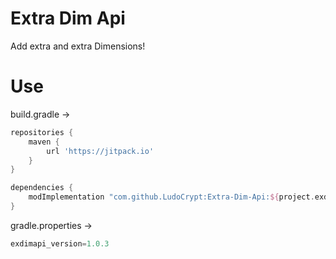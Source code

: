 # Extra Dim Api
Add extra and extra Dimensions!

# Use
build.gradle ->
```groovy
repositories {
	maven {
		url 'https://jitpack.io'
	}
}

dependencies {
	modImplementation "com.github.LudoCrypt:Extra-Dim-Api:${project.exdimapi_version}"
}
```

gradle.properties ->
```groovy
exdimapi_version=1.0.3
```
